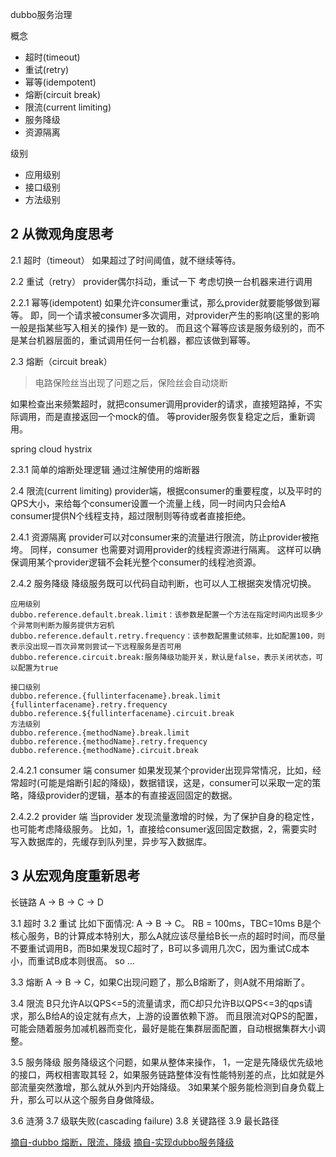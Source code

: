 dubbo服务治理

概念
* 超时(timeout)
* 重试(retry)
* 幂等(idempotent)
* 熔断(circuit break)
* 限流(current limiting)
* 服务降级
* 资源隔离

级别
* 应用级别
* 接口级别
* 方法级别


## 2 从微观角度思考

2.1 超时（timeout）
如果超过了时间阈值，就不继续等待。

2.2 重试（retry）
provider偶尔抖动，重试一下
考虑切换一台机器来进行调用

2.2.1 幂等(idempotent)
如果允许consumer重试，那么provider就要能够做到幂等。
即，同一个请求被consumer多次调用，对provider产生的影响(这里的影响一般是指某些写入相关的操作) 是一致的。
而且这个幂等应该是服务级别的，而不是某台机器层面的，重试调用任何一台机器，都应该做到幂等。

2.3 熔断（circuit break）

> 电路保险丝当出现了问题之后，保险丝会自动烧断

如果检查出来频繁超时，就把consumer调用provider的请求，直接短路掉，不实际调用，而是直接返回一个mock的值。
等provider服务恢复稳定之后，重新调用。

spring cloud hystrix
 
2.3.1 简单的熔断处理逻辑	通过注解使用的熔断器

2.4 限流(current limiting)
provider端，根据consumer的重要程度，以及平时的QPS大小，来给每个consumer设置一个流量上线，同一时间内只会给A consumer提供N个线程支持，超过限制则等待或者直接拒绝。

2.4.1 资源隔离
provider可以对consumer来的流量进行限流，防止provider被拖垮。 
同样，consumer 也需要对调用provider的线程资源进行隔离。 这样可以确保调用某个provider逻辑不会耗光整个consumer的线程池资源。
 

2.4.2 服务降级
降级服务既可以代码自动判断，也可以人工根据突发情况切换。

	应用级别
	dubbo.reference.default.break.limit：该参数是配置一个方法在指定时间内出现多少个异常则判断为服务提供方宕机 
	dubbo.reference.default.retry.frequency：该参数配置重试频率，比如配置100，则表示没出现一百次异常则尝试一下远程服务是否可用 
	dubbo.reference.circuit.break:服务降级功能开关，默认是false，表示关闭状态，可以配置为true
	
	接口级别
	dubbo.reference.{fullinterfacename}.break.limit
	{fullinterfacename}.retry.frequency
	dubbo.reference.${fullinterfacename}.circuit.break
	方法级别
	dubbo.reference.{methodName}.break.limit
	dubbo.reference.{methodName}.retry.frequency
	dubbo.reference.{methodName}.circuit.break
	

2.4.2.1 consumer 端
consumer 如果发现某个provider出现异常情况，比如，经常超时(可能是熔断引起的降级)，数据错误，这是，consumer可以采取一定的策略，降级provider的逻辑，基本的有直接返回固定的数据。

2.4.2.2 provider 端
当provider 发现流量激增的时候，为了保护自身的稳定性，也可能考虑降级服务。 
比如，1，直接给consumer返回固定数据，2，需要实时写入数据库的，先缓存到队列里，异步写入数据库。

## 3 从宏观角度重新思考

长链路 A -> B -> C -> D

3.1 超时
3.2 重试
比如下面情况:
A -> B -> C。
RB = 100ms，TBC=10ms
B是个核心服务，B的计算成本特别大，那么A就应该尽量给B长一点的超时时间，而尽量不要重试调用B，而B如果发现C超时了，B可以多调用几次C，因为重试C成本小，而重试B成本则很高。 so …

3.3 熔断
A -> B -> C，如果C出现问题了，那么B熔断了，则A就不用熔断了。

3.4 限流
B只允许A以QPS<=5的流量请求，而C却只允许B以QPS<=3的qps请求，那么B给A的设定就有点大，上游的设置依赖下游。
而且限流对QPS的配置，可能会随着服务加减机器而变化，最好是能在集群层面配置，自动根据集群大小调整。

3.5 服务降级
服务降级这个问题，如果从整体来操作，
1，一定是先降级优先级地的接口，两权相害取其轻 
2，如果服务链路整体没有性能特别差的点，比如就是外部流量突然激增，那么就从外到内开始降级。 
3如果某个服务能检测到自身负载上升，那么可以从这个服务自身做降级。

3.6 涟漪
3.7 级联失败(cascading failure)
3.8 关键路径
3.9 最长路径


[摘自-dubbo 熔断，限流，降级](https://blog.csdn.net/world_snow/article/details/79080314)
[摘自-实现dubbo服务降级](https://blog.csdn.net/qq_34531925/article/details/79496126)